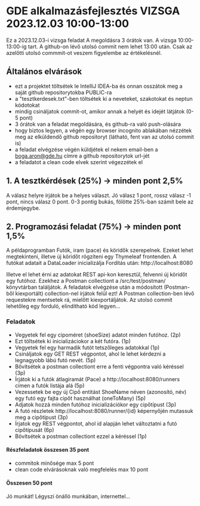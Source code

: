 
# GDE alkalmazásfejlesztés VIZSGA 2023.12.03 10:00-13:00

Ez a 2023.12.03-i vizsga feladat
A megoldásra 3 órátok van. A vizsga 10:00-13:00-ig tart.
A github-on lévő utolsó commit nem lehet 13:00 után. Csak az azelőtti utolsó commmit-ot veszem figyelembe az értékelésnél.


## Általános elvárások
- ezt a projektet töltsétek le IntelliJ IDEA-ba és onnan osszátok meg a saját github repositorytokba PUBLIC-ra
- a "tesztkerdesek.txt"-ben töltsétek ki a neveteket, szakotokat és neptun kódotokat
- mindig csináljatok commit-ot, amikor annak a helyét és idejét látjátok (0-5 pont)
- 3 órátok van a feladat megoldására, és github-ra való push-olására
- hogy biztos legyen, a végén egy browser incognito ablakában nézzétek meg az elküldendő github repositoryt (látható, fent van az utolsó commit is)
- a feladat elvégzése végén küldjétek el nekem email-ben a boga.aron@gde.hu címre a github repositorytok url-jét
- a feladatot a clean code elvek szerint végezzétek el


## 1. A tesztkérdések (25%) -> minden pont 2,5%

A válasz helyre írjátok be a helyes választ. Jó válasz 1 pont, rossz válasz -1 pont, nincs válasz 0 pont. 0-3 pontig bukás, fölötte 25%-ban számít bele az érdemjegybe.

## 2. Programozási feladat (75%) -> minden pont 1,5%

A példaprogramban Futók, iram (pace) és köridők szerepelnek. Ezeket lehet megtekinteni, illetve új köridőt rögzíteni egy Thymeleaf frontenden.
A futókat adatait a DataLoader inicializálja
Fordítás után:
http://localhost:8080

Illetve el lehet érni az adatokat REST api-kon keresztül, felvenni új köridőt egy futóhoz.
Ezekhez a Postman collectiont a /src/test/postman/ könyvtárban találjátok.
A feladatok elvégzése után a módosított (Postman-ből kiexportált) collection-nel írjátok felül ezt!
A Postman collection-ben lévő requestekre mentsetek rá, mielőtt kiexportáljátok.
Az utolsó commit lehetőleg egy forduló, elindítható kód legyen...

### Feladatok

- Vegyetek fel egy cipoméret (shoeSize) adatot minden futóhoz. (2p)
- Ezt töltsétek ki inicializáciokor a két futóra. (1p)
- Vegyetek fel egy harmadik futót tetszőleges adatokkal (1p)
- Csináljatok egy GET REST végpontot, ahol le lehet kérdezni a legnagyobb lábú futó nevét. (5p)
- Bővítsétek a postman collectiont erre a fenti végpontra való kéréssel (3p)
- Írjátok ki a futók átlagiramát (Pace) a http://localhost:8080/runners címen a futók listája alá (5p)
- Vezessetek be egy új Cipő entitást ShoeName néven (azonosító, név) egy futó egy fajta cipőt használhat (oneToMany) (5p)
- Adjatok hozzá minden futóhoz inicializációkor egy cipőtípust (3p)
- A futó részletek http://localhost:8080/runner/{id} képernyőjén mutassuk meg a cipőtípust (3p)
- Írjatok egy REST végpontot, ahol id alapján lehet változtatni a futó cipőtípusát (6p)
- Bövítsétek a postman collectiont ezzel a kéréssel (1p)
#### Részfeladatok összesen 35 pont
+ commitok minősége max 5 pont
+ clean code elvárásoknak való megfelelés max 10 pont
#### Összesen 50 pont

Jó munkát! Légyszi önálló munkában, internettel...
